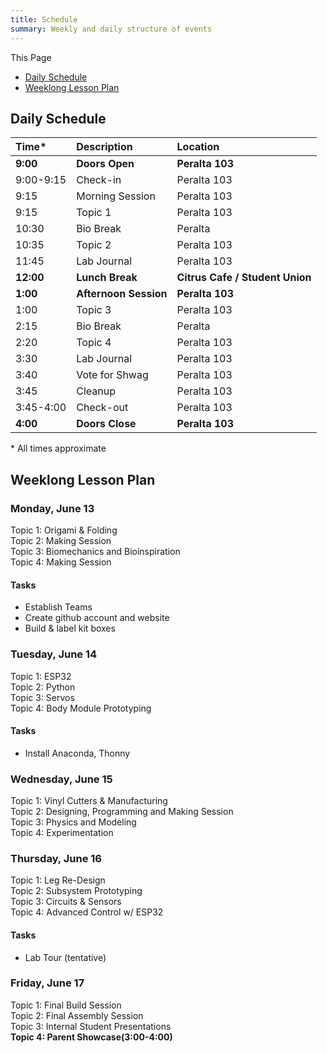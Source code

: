 ```yaml
---
title: Schedule
summary: Weekly and daily structure of events
---
```



This Page

* [Daily Schedule](#daily-schedule)
* [Weeklong Lesson Plan](#weeklong-lesson-plan)

## Daily Schedule

| Time*     | Description           | Location                        |
|:----------|:----------------------|:--------------------------------|
| **9:00**  | **Doors Open**        | **Peralta 103**                 |
| 9:00-9:15 | Check-in              | Peralta 103                     |
| 9:15      | Morning Session       | Peralta 103                     |
| 9:15      | Topic 1               | Peralta 103                     |
| 10:30     | Bio Break             | Peralta                         |
| 10:35     | Topic 2               | Peralta 103                     |
| 11:45     | Lab Journal           | Peralta 103                     |
| **12:00** | **Lunch Break**       | **Citrus Cafe / Student Union** |
| **1:00**  | **Afternoon Session** | **Peralta 103**                 |
| 1:00      | Topic 3               | Peralta 103                     |
| 2:15      | Bio Break             | Peralta                         |
| 2:20      | Topic 4               | Peralta 103                     |
| 3:30      | Lab Journal           | Peralta 103                     |
| 3:40      | Vote for Shwag        | Peralta 103                     |
| 3:45      | Cleanup               | Peralta 103                     |
| 3:45-4:00 | Check-out             | Peralta 103                     |
| **4:00**  | **Doors Close**       | **Peralta 103**                 |

\* All times approximate

## Weeklong Lesson Plan

### Monday, June 13

Topic 1: Origami & Folding  
Topic 2: Making Session  
Topic 3: Biomechanics and Bioinspiration  
Topic 4: Making Session

#### Tasks

* Establish Teams
* Create github account and website
* Build & label kit boxes

### Tuesday, June 14

Topic 1:  ESP32  
Topic 2:  Python  
Topic 3:  Servos  
Topic 4:  Body Module Prototyping  

#### Tasks

* Install Anaconda, Thonny

### Wednesday, June 15

Topic 1:  Vinyl Cutters & Manufacturing  
Topic 2:  Designing, Programming and Making Session  
Topic 3:  Physics and Modeling  
Topic 4:  Experimentation

### Thursday, June 16

Topic 1:  Leg Re-Design  
Topic 2:  Subsystem Prototyping  
Topic 3:  Circuits & Sensors   
Topic 4:  Advanced Control w/ ESP32

#### Tasks

* Lab Tour (tentative)

### Friday, June 17

Topic 1:  Final Build Session  
Topic 2:  Final Assembly Session  
Topic 3:  Internal Student Presentations  
**Topic 4:  Parent Showcase(3:00-4:00)**

